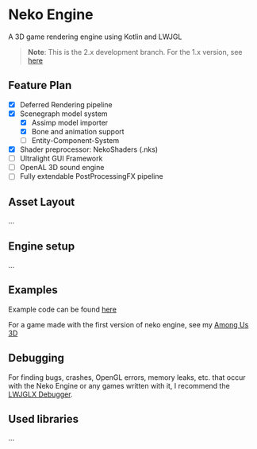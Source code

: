 # Neko Engine
A 3D game rendering engine using Kotlin and LWJGL

> **Note**: This is the 2.x development branch. For the 1.x version, see [here](https://github.com/Twometer/neko-engine/tree/1.x)

## Feature Plan
- [x] Deferred Rendering pipeline
- [x] Scenegraph model system
  - [x] Assimp model importer
  - [x] Bone and animation support
  - [ ] Entity-Component-System
- [x] Shader preprocessor: NekoShaders (.nks)
- [ ] Ultralight GUI Framework
- [ ] OpenAL 3D sound engine
- [ ] Fully extendable PostProcessingFX pipeline

## Asset Layout
...

## Engine setup
...


## Examples
Example code can be found [here](https://github.com/Twometer/neko-engine/tree/main/src/main/java/example)

For a game made with the first version of neko engine, see my [Among Us 3D](https://github.com/Twometer/among-us-3d)

## Debugging
For finding bugs, crashes, OpenGL errors, memory leaks, etc. that occur with the Neko Engine or 
any games written with it, I recommend the [LWJGLX Debugger](https://github.com/LWJGLX/debug).

## Used libraries
...